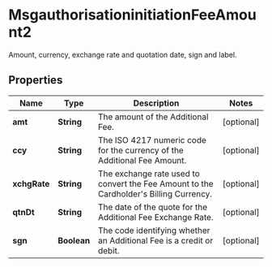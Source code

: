 

# MsgauthorisationinitiationFeeAmount2

Amount, currency, exchange rate and quotation date, sign and label.

## Properties

| Name | Type | Description | Notes |
|------------ | ------------- | ------------- | -------------|
|**amt** | **String** | The amount of the Additional Fee. |  [optional] |
|**ccy** | **String** | The ISO 4217 numeric code for the currency of the Additional Fee Amount. |  [optional] |
|**xchgRate** | **String** | The exchange rate used to convert the Fee Amount to the Cardholder&#39;s Billing Currency. |  [optional] |
|**qtnDt** | **String** | The date of the quote for the Additional Fee Exchange Rate. |  [optional] |
|**sgn** | **Boolean** | The code identifying whether an Additional Fee is a credit or debit. |  [optional] |



